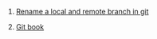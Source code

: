 1. [Rename a local and remote branch in git](https://multiplestates.wordpress.com/2015/02/05/rename-a-local-and-remote-branch-in-git/)

2. [Git book](https://git-scm.com/book/en/v2)